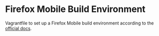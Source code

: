 Firefox Mobile Build Environment
================================

Vagrantfile to set up a Firefox Mobile build environment according to the [official docs](https://wiki.mozilla.org/Mobile/Fennec/Android#Step_by_step_installation).
